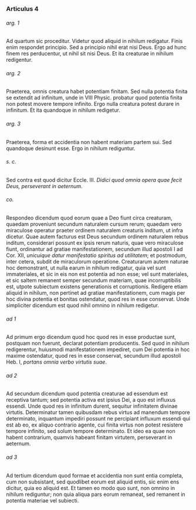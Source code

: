 ### Articulus 4

###### arg. 1
Ad quartum sic proceditur. Videtur quod aliquid in nihilum redigatur. Finis enim respondet principio. Sed a principio nihil erat nisi Deus. Ergo ad hunc finem res perducentur, ut nihil sit nisi Deus. Et ita creaturae in nihilum redigentur.

###### arg. 2
Praeterea, omnis creatura habet potentiam finitam. Sed nulla potentia finita se extendit ad infinitum, unde in VIII Physic. probatur quod potentia finita non potest movere tempore infinito. Ergo nulla creatura potest durare in infinitum. Et ita quandoque in nihilum redigetur.

###### arg. 3
Praeterea, forma et accidentia non habent materiam partem sui. Sed quandoque desinunt esse. Ergo in nihilum rediguntur.

###### s. c.
Sed contra est quod dicitur Eccle. III. *Didici quod omnia opera quae fecit Deus, perseverant in aeternum*.

###### co.
Respondeo dicendum quod eorum quae a Deo fiunt circa creaturam, quaedam proveniunt secundum naturalem cursum rerum; quaedam vero miraculose operatur praeter ordinem naturalem creaturis inditum, ut infra dicetur. Quae autem facturus est Deus secundum ordinem naturalem rebus inditum, considerari possunt ex ipsis rerum naturis, quae vero miraculose fiunt, ordinantur ad gratiae manifestationem, secundum illud apostoli I ad Cor. XII, *unicuique datur manifestatio spiritus ad utilitatem*; et postmodum, inter cetera, subdit de miraculorum operatione. Creaturarum autem naturae hoc demonstrant, ut nulla earum in nihilum redigatur, quia vel sunt immateriales, et sic in eis non est potentia ad non esse; vel sunt materiales, et sic saltem remanent semper secundum materiam, quae incorruptibilis est, utpote subiectum existens generationis et corruptionis. Redigere etiam aliquid in nihilum, non pertinet ad gratiae manifestationem, cum magis per hoc divina potentia et bonitas ostendatur, quod res in esse conservat. Unde simpliciter dicendum est quod nihil omnino in nihilum redigetur.

###### ad 1
Ad primum ergo dicendum quod hoc quod res in esse productae sunt, postquam non fuerunt, declarat potentiam producentis. Sed quod in nihilum redigerentur, huiusmodi manifestationem impediret, cum Dei potentia in hoc maxime ostendatur, quod res in esse conservat, secundum illud apostoli Heb. I, *portans omnia verbo virtutis suae*.

###### ad 2
Ad secundum dicendum quod potentia creaturae ad essendum est receptiva tantum; sed potentia activa est ipsius Dei, a quo est influxus essendi. Unde quod res in infinitum durent, sequitur infinitatem divinae virtutis. Determinatur tamen quibusdam rebus virtus ad manendum tempore determinato, inquantum impediri possunt ne percipiant influxum essendi qui est ab eo, ex aliquo contrario agente, cui finita virtus non potest resistere tempore infinito, sed solum tempore determinato. Et ideo ea quae non habent contrarium, quamvis habeant finitam virtutem, perseverant in aeternum.

###### ad 3
Ad tertium dicendum quod formae et accidentia non sunt entia completa, cum non subsistant, sed quodlibet eorum est aliquid entis, sic enim ens dicitur, quia eo aliquid est. Et tamen eo modo quo sunt, non omnino in nihilum rediguntur; non quia aliqua pars eorum remaneat, sed remanent in potentia materiae vel subiecti.

